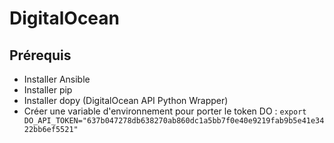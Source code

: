 # DigitalOcean

## Prérequis
- Installer Ansible
- Installer pip
- Installer dopy (DigitalOcean API Python Wrapper)
- Créer une variable d'environnement pour porter le token DO : 
```export DO_API_TOKEN="637b047278db638270ab860dc1a5bb7f0e40e9219fab9b5e41e3422bb6ef5521"```
